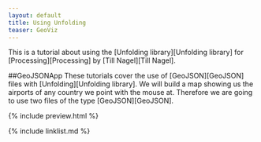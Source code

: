 ```yaml
---
layout: default
title: Using Unfolding
teaser: GeoViz
---
```



This is a tutorial about using the [Unfolding library][Unfolding library] for [Processing][Processing] by [Till Nagel][Till Nagel].


##GeoJSONApp
These tutorials cover the use of [GeoJSON][GeoJSON] files with [Unfolding][Unfolding library]. We will build a map showing us the airports of any country we point with the mouse at. Therefore we are going to use two files of the type [GeoJSON][GeoJSON].

{% include preview.html %}

{% include linklist.md %}
